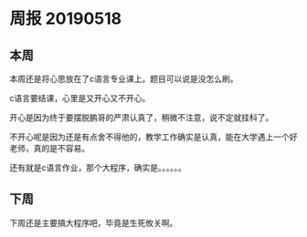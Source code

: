 # 周报 20190518
## 本周
本周还是将心思放在了c语言专业课上。题目可以说是没怎么刷。

c语言要结课，心里是又开心又不开心。

开心是因为终于要摆脱鹏哥的严肃认真了，稍微不注意，说不定就挂科了。

不开心呢是因为还是有点舍不得他的，教学工作确实是认真，能在大学遇上一个好老师，真的是不容易。

还有就是c语言作业，那个大程序，确实是。。。。。。

## 下周
下周还是主要搞大程序吧，毕竟是生死攸关啊。

